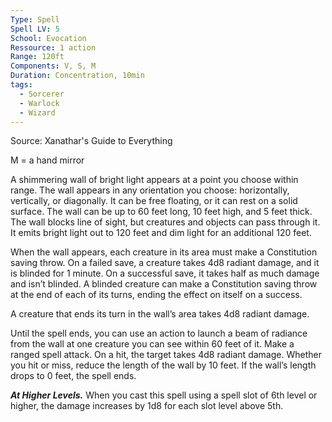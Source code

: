 ```yaml
---
Type: Spell
Spell LV: 5
School: Evocation
Ressource: 1 action
Range: 120ft
Components: V, S, M
Duration: Concentration, 10min
tags:
  - Sorcerer
  - Warlock
  - Wizard
---
```

Source: Xanathar's Guide to Everything

M = a hand mirror

A shimmering wall of bright light appears at a point you choose within range. The wall appears in any orientation you choose: horizontally, vertically, or diagonally. It can be free floating, or it can rest on a solid surface. The wall can be up to 60 feet long, 10 feet high, and 5 feet thick. The wall blocks line of sight, but creatures and objects can pass through it. It emits bright light out to 120 feet and dim light for an additional 120 feet.

When the wall appears, each creature in its area must make a Constitution saving throw. On a failed save, a creature takes 4d8 radiant damage, and it is blinded for 1 minute. On a successful save, it takes half as much damage and isn’t blinded. A blinded creature can make a Constitution saving throw at the end of each of its turns, ending the effect on itself on a success.

A creature that ends its turn in the wall’s area takes 4d8 radiant damage.

Until the spell ends, you can use an action to launch a beam of radiance from the wall at one creature you can see within 60 feet of it. Make a ranged spell attack. On a hit, the target takes 4d8 radiant damage. Whether you hit or miss, reduce the length of the wall by 10 feet. If the wall’s length drops to 0 feet, the spell ends.

**_At Higher Levels._** When you cast this spell using a spell slot of 6th level or higher, the damage increases by 1d8 for each slot level above 5th.